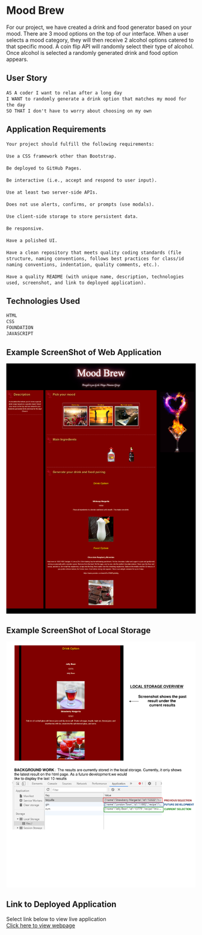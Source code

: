 # Mood Brew
For our project, we have created a drink and food generator based on your mood. There are 3 mood options on the top of our interface. When a user selects a mood category, they will then receive 2 alcohol options catered to that specific mood. A coin flip API will randomly select their type of alcohol. Once alcohol is selected a randomly generated drink and food option appears.

## User Story
```
AS A coder I want to relax after a long day
I WANT to randomly generate a drink option that matches my mood for the day
SO THAT I don't have to worry about choosing on my own
```

## Application Requirements

```
Your project should fulfill the following requirements:

Use a CSS framework other than Bootstrap.

Be deployed to GitHub Pages.

Be interactive (i.e., accept and respond to user input).

Use at least two server-side APIs.

Does not use alerts, confirms, or prompts (use modals).

Use client-side storage to store persistent data.

Be responsive.

Have a polished UI.

Have a clean repository that meets quality coding standards (file structure, naming conventions, follows best practices for class/id naming conventions, indentation, quality comments, etc.).

Have a quality README (with unique name, description, technologies used, screenshot, and link to deployed application).
```

## Technologies Used
```
HTML
CSS 
FOUNDATION
JAVASCRIPT
```


## Example ScreenShot of Web Application
<img src="assets\Images\ScreenshotProject01.png" alt="Screenshot of Application">


## Example ScreenShot of Local Storage
<img src="assets\Images\localstorage.png" alt="Screenshot of Local Storage">


## Link to Deployed Application

Select link below to view live application <br>
<a href="https://lex4736.github.io/Mood_Brew/"> Click here to view webpage </a>
